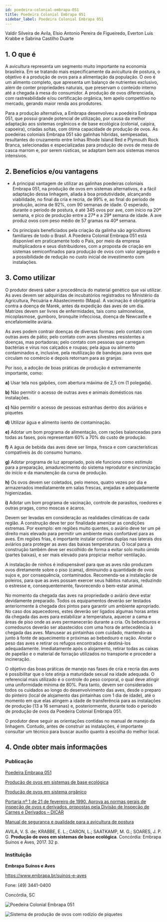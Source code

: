 ```yaml
---
id: poedeira-colonial-embrapa-051
title: Poedeira Colonial Embrapa 051
sidebar_label: Poedeira Colonial Embrapa 051
---
```


<div className="center-textArticle">Valdir Silveira de Avila, Elsio Antonio Pereira de Figueiredo, Everton Luis Krabbe e Sabrina Castilho Duarte</div>

## **1. O que é**

A avicultura representa um segmento muito importante na
economia brasileira. Em se tratando mais especificamente da
avicultura de postura, o objetivo é a produção de ovos para a
alimentação da população. O ovo é um alimento completo, que
apresenta um balanço de nutrientes exclusivo, além de conter
propriedades naturais, que preservam o conteúdo interno até a
chegada à mesa do consumidor. A produção de ovos
diferenciada, com rastreabilidade e/ou certificação orgânica, tem
apelo competitivo no mercado, gerando maior renda aos
produtores.

Para a produção alternativa, a Embrapa desenvolveu a poedeira
Embrapa 051, que possui grande potencial de utilização, por
causa da melhor adaptação aos sistemas orgânicos e de base
ecológica (colonial, caipira, capoeira), criadas soltas, com ótima
capacidade de produção de ovos. As poedeiras coloniais
Embrapa 051 são galinhas híbridas, semipesadas, resultantes
do cruzamento entre linhas Rhode Island Red e Plymouth Rock
Branca, selecionadas e especializadas para produção de ovos
de mesa de casca marrom e, por serem rústicas, se adaptam
bem aos sistemas menos intensivos.

## **2. Benefícios e/ou vantagens**

- A principal vantagem de utilizar as galinhas poedeiras
coloniais Embrapa 051, na produção de ovos em sistemas
alternativos, é a fácil adaptação dessa linhagem, aliada à boa
produtividade, alcançando viabilidade, no final da cria e recria,
de 99% e, ao final do período de produção, acima de 92%, com 90 semanas de idade. O esperado, durante o período de
postura, é até 345 ovos por ave, com início na 20ª semana, e
pico de produção entre a 27ª e a 29ª semana de idade. A ave
produz ovos com peso médio de 57 gramas na 40ª semana.

- Os principais beneficiados pela criação da galinha são
agricultores familiares de todo o Brasil. A Poedeira Colonial
Embrapa 051 está disponível em praticamente todo o País,
por meio da empresa multiplicadora e seus distribuidores,
com a proposta de criação em sistemas semiconfinados para
produção de ovos com valor agregado e a possibilidade de
redução no custo inicial de investimento com instalações.

## **3. Como utilizar**

O produtor deverá saber a procedência do material genético que
vai utilizar. As aves devem ser adquiridas de incubatórios
registrados no Ministério da Agricultura, Pecuária e
Abastecimento (Mapa). A vacinação é obrigatória contra a
doença de Marek, antes da expedição das aves de um dia.
Matrizes devem ser livres de enfermidades, tais como
salmonelose, micoplasmose, gumboro, bronquite infecciosa,
doença de Newcastle e encefalomielite aviária.

As aves podem contrair doenças de diversas formas: pelo
contato com outras aves de pátio; pelo contato com aves
silvestres resistentes a doenças, mas portadoras; pelo contato
com pessoas que carregam bactérias e vírus nos calçados e
roupas; pela água ou alimento contaminados e, inclusive, pela
reutilização de bandejas para ovos que circulam no comércio e
depois retornam para as granjas.

Por isso, a adoção de boas práticas de produção é extremamente
importante, como:

**a)** Usar tela nos galpões, com abertura máxima de 2,5 cm
(1 polegada).

**b)** Não permitir o acesso de outras aves e animais domésticos
nas instalações.

**c)** Não permitir o acesso de pessoas estranhas dentro dos
aviários e piquetes

**d)** Utilizar água e alimento isento de contaminação.

**e)** Adotar um bom programa de alimentação, com rações
balanceadas para todas as fases, pois representam 60% a
70% do custo de produção.

**f)** A água de bebida das aves deve ser limpa, fresca e com
características compatíveis às do consumo humano.

**g)** Adotar programa de luz apropriado, pois ele funciona como
estímulo para a preparação, amadurecimento do sistema
reprodutor e sincronização do início e da manutenção da
curva de produção.

**h)** Os ovos devem ser coletados, pelo menos, quatro vezes por
dia e armazenados imediatamente em salas frescas, arejadas
e adequadamente higienizadas.

**i)** Adotar um bom programa de vacinação, controle de
parasitos, roedores e outras pragas, como moscas e ácaros. 

Devem ser levadas em consideração as realidades climáticas de
cada região. A construção deve ter por finalidade amenizar as
condições extremas. Por exemplo: em regiões muito quentes, o
aviário deve ter um pé direito mais elevado para permitir um
ambiente mais confortável para as aves. Em regiões frias, é
importante instalar cortinas duplas nas laterais dos aviários para
proteger as aves das baixas temperaturas. O local para a
construção também deve ser escolhido de forma a evitar solo
muito úmido (partes baixas), e ser mais elevado para propiciar
melhor ventilação. 

A instalação de ninhos é indispensável para que as aves não
produzam ovos diretamente sobre o piso (cama), diminuindo a
quantidade de ovos sujos e, por consequência, contaminados.
Recomenda-se a instalação de poleiros, para que as aves
possam exercer seus hábitos naturais, reduzindo o estresse e,
consequentemente, favorecendo o bem-estar animal.

No momento da chegada das aves na propriedade o aviário deve
estar devidamente preparado. Todos os equipamentos deverão
ser testados anteriormente à chegada dos pintos para garantir
um ambiente apropriado. No caso dos aquecedores, estes
deverão ser ligados algumas horas antes da chegada das aves
para estabilizar a temperatura, aquecer a cama e áreas de piso
onde as aves permanecerão durante a cria. Os bebedouros e
comedouros deverão ser abastecidos com uma hora de
antecedência à chegada das aves. Manusear as pintainhas com
cuidado, mantendo-as junto à fonte de aquecimento e próximas
ao bebedouro e ração. Anotar o peso das aves e retirar os
refugos encontrados e destiná-los adequadamente.
Imediatamente após o alojamento, retirar todas as caixas de
papelão e o material de forração utilizados no transporte e
proceder a incineração.

O objetivo das boas práticas de manejo nas fases de cria e recria
das aves é possibilitar que o lote atinja a maturidade sexual na
idade adequada. O referencial mais utilizado é o controle do peso
corporal, o qual deve atingir uma uniformidade mínima de 80%.
Para tanto, devem ser considerados todos os cuidados ao longo
do desenvolvimento das aves, desde o preparo do pinteiro (local
de alojamento das pintainhas com 1 dia de idade), até o momento
em que elas atingem a idade de transferência para as instalações
de produção (13 a 16 semanas) e, posteriormente, durante todo o
período de produção de ovos da Poedeira Colonial Embrapa 051.

O produtor deve seguir as orientações contidas no manual de
manejo da linhagem. Contudo, antes de construir as instalações,
é importante consultar um técnico para buscar auxílio quanto à
escolha do melhor local.

## **4. Onde obter mais informações**

### Publicação

[Poedeira Embrapa 051](https://bit.ly/395Jeax)

[Produção de ovos em sistemas de base ecológica](https://bit.ly/2Sbp8Vu)

[Produção de ovos em sistema orgânico](https://bit.ly/2umRPqP)

[Portaria nº 1 de 21 de fevereiro de 1990. Aprova as normas gerais de inspeção de ovos e derivados, propostas pela Divisão de Inspeção de Carnes e Derivados – DICAR](https://bit.ly/2VOClp2)

[Manual de segurança e qualidade para a avicultura de postura](https://bit.ly/2RYHyKz)

AVILA, V. S. de; KRABBE, E. L.; CARON, L.; SAATKAMP, M. G.;
SOARES, J. P. G. **Produção de ovos em sistemas de base
ecológica**. Concórdia: Embrapa Suínos e Aves, 2017. 32 p.

### Instituição

**Embrapa Suínos e Aves**

https://www.embrapa.br/suinos-e-aves

Fone: (49) 3441-0400

Concórdia, SC

![Poedeira Colonial Embrapa 051]()

![Sistema de produção de ovos com rodízio de piquetes]()